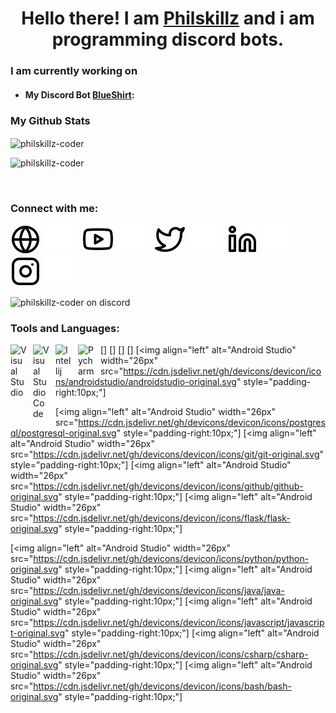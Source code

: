 <h1 align="center">Hello there! I am <a href="https://discord.c99.nl/widget/theme-3/650254133730869258.png">Philskillz</a> and i am programming discord bots.</h1>

### I am currently working on
<ul>
     <li>
          <h4>My Discord Bot <a href="https://github.com/philskillz-coder/blueshirt">BlueShirt</a>&colon;</h4>
     </li>
</ul>

### My Github Stats
<img align="center" src="https://github-readme-stats.vercel.app/api?username=philskillz-coder&theme=material-palenight&show_icons=true" alt="philskillz-coder"/>
<br>
<p align="left"> <img src="https://komarev.com/ghpvc/?username=philskillz-coder&label=Profile%20views&color=0e75b6&style=flat" alt="philskillz-coder" /> </p>
<br>

### Connect with me:

[![website](./img/globe-light.svg)](https://theskz.dev#gh-light-mode-only)
[![website](./img/globe-dark.svg)](https://theskz.dev#gh-dark-mode-only)
&nbsp;&nbsp;
[![website](./img/youtube-light.svg)](https://youtube.com/@philskz#gh-light-mode-only)
[![website](./img/youtube-dark.svg)](https://youtube.com/@philskz#gh-dark-mode-only)
&nbsp;&nbsp;
[![website](./img/twitter-light.svg)](https://twitter.com/philskz#gh-light-mode-only)
[![website](./img/twitter-dark.svg)](https://twitter.com/philskz#gh-dark-mode-only)
&nbsp;&nbsp;
[![website](./img/linkedin-light.svg)](https://linkedin.com/in/theskz#gh-light-mode-only)
[![website](./img/linkedin-dark.svg)](https://linkedin.com/in/theskz#gh-dark-mode-only)
&nbsp;&nbsp;
[![website](./img/instagram-light.svg)](https://instagram.com/philskillz.coder#gh-light-mode-only)
[![website](./img/instagram-dark.svg)](https://instagram.com/philskillz.coder#gh-dark-mode-only)

<img src="https://discord.c99.nl/widget/theme-3/650254133730869258.png" alt="philskillz-coder on discord"/>

### Tools and Languages:

[<img align="left" alt="Visual Studio" width="26px" src="https://cdn.jsdelivr.net/gh/devicons/devicon/icons/vscode/vscode-plain.svg" style="padding-right:10px;" />]
[<img align="left" alt="Visual Studio Code" width="26px" src="https://cdn.jsdelivr.net/gh/devicons/devicon/icons/visualstudio/visualstudio-original.svg" style="padding-right:10px;" />]
[<img align="left" alt="Intellij" width="26px" src="https://cdn.jsdelivr.net/gh/devicons/devicon/icons/intellij/intellij-original.svg" style="padding-right:10px;" />]
[<img align="left" alt="Pycharm" width="26px" src="https://cdn.jsdelivr.net/gh/devicons/devicon/icons/pycharm/pycharm-original.svg" style="padding-right:10px;" />]
[<img align="left" alt="Android Studio" width="26px" src="https://cdn.jsdelivr.net/gh/devicons/devicon/icons/androidstudio/androidstudio-original.svg" style="padding-right:10px;"]

[<img align="left" alt="Android Studio" width="26px" src="https://cdn.jsdelivr.net/gh/devicons/devicon/icons/postgresql/postgresql-original.svg" style="padding-right:10px;"]
[<img align="left" alt="Android Studio" width="26px" src="https://cdn.jsdelivr.net/gh/devicons/devicon/icons/git/git-original.svg" style="padding-right:10px;"]
[<img align="left" alt="Android Studio" width="26px" src="https://cdn.jsdelivr.net/gh/devicons/devicon/icons/github/github-original.svg" style="padding-right:10px;"]
[<img align="left" alt="Android Studio" width="26px" src="https://cdn.jsdelivr.net/gh/devicons/devicon/icons/flask/flask-original.svg" style="padding-right:10px;"]

[<img align="left" alt="Android Studio" width="26px" src="https://cdn.jsdelivr.net/gh/devicons/devicon/icons/python/python-original.svg" style="padding-right:10px;"]
[<img align="left" alt="Android Studio" width="26px" src="https://cdn.jsdelivr.net/gh/devicons/devicon/icons/java/java-original.svg" style="padding-right:10px;"]
[<img align="left" alt="Android Studio" width="26px" src="https://cdn.jsdelivr.net/gh/devicons/devicon/icons/javascript/javascript-original.svg" style="padding-right:10px;"]
[<img align="left" alt="Android Studio" width="26px" src="https://cdn.jsdelivr.net/gh/devicons/devicon/icons/csharp/csharp-original.svg" style="padding-right:10px;"]
[<img align="left" alt="Android Studio" width="26px" src="https://cdn.jsdelivr.net/gh/devicons/devicon/icons/bash/bash-original.svg" style="padding-right:10px;"]
